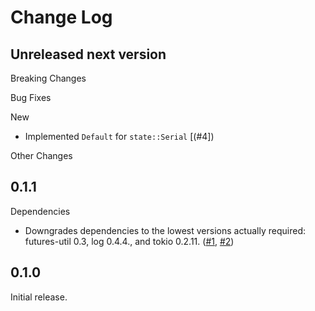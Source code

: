 # Change Log

## Unreleased next version

Breaking Changes

Bug Fixes

New

* Implemented `Default` for `state::Serial` [(#4])

Other Changes

[#4]: https://github.com/NLnetLabs/rpki-rtr/pull/4


## 0.1.1

Dependencies

* Downgrades dependencies to the lowest versions actually required:
  futures-util 0.3, log 0.4.4., and tokio 0.2.11. ([#1], [#2])

[#1]: https://github.com/NLnetLabs/rpki-rtr/pull/1
[#2]: https://github.com/NLnetLabs/rpki-rtr/pull/2


## 0.1.0

Initial release.

